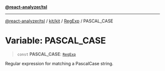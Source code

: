 [**@react-analyzer/tsl**](../../../../../README.md)

***

[@react-analyzer/tsl](../../../../../README.md) / [kit/kit](../../../README.md) / [RegExp](../README.md) / PASCAL\_CASE

# Variable: PASCAL\_CASE

> `const` **PASCAL\_CASE**: [`RegExp`](https://developer.mozilla.org/docs/Web/JavaScript/Reference/Global_Objects/RegExp)

Regular expression for matching a PascalCase string.
